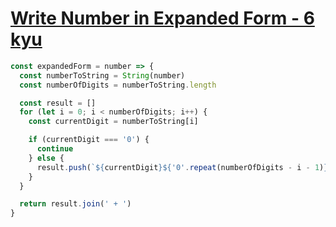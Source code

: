 # [Write Number in Expanded Form - 6 kyu](https://www.codewars.com/kata/5842df8ccbd22792a4000245)

```javascript
const expandedForm = number => {
  const numberToString = String(number)
  const numberOfDigits = numberToString.length

  const result = []
  for (let i = 0; i < numberOfDigits; i++) {
    const currentDigit = numberToString[i]

    if (currentDigit === '0') {
      continue
    } else {
      result.push(`${currentDigit}${'0'.repeat(numberOfDigits - i - 1)}`)
    }
  }

  return result.join(' + ')
}
```
